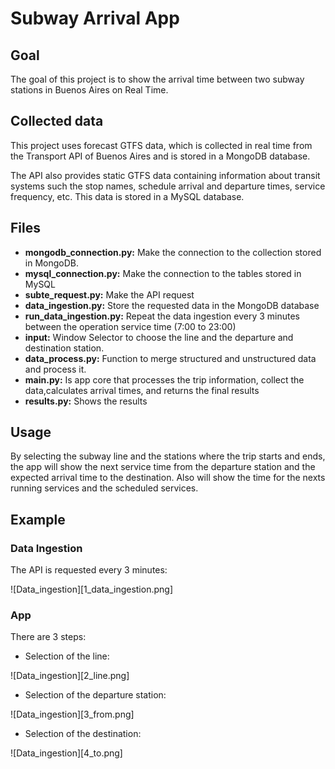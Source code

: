 # Subway Arrival App

## Goal
The goal of this project is to show the arrival time between two subway stations in Buenos Aires on Real Time.

## Collected data
This project uses forecast GTFS data, which is collected in real time from the Transport API of Buenos Aires and is stored in a MongoDB database.

The API also provides static GTFS data containing information about transit systems such the stop names, schedule arrival and departure times, service frequency, etc. This data is stored in a MySQL database. 

## Files
- **mongodb_connection.py:** Make the connection to the collection stored in MongoDB.
- **mysql_connection.py:** Make the connection to the tables stored in MySQL
- **subte_request.py:** Make the API request
- **data_ingestion.py:** Store the requested data in the MongoDB database
- **run_data_ingestion.py:** Repeat the data ingestion every 3 minutes between the operation service time (7:00 to 23:00)
- **input:** Window Selector to choose the line and the departure and destination station.
- **data_process.py:** Function to merge structured and unstructured data and process it.
- **main.py:** Is app core that processes the trip information, collect the data,calculates arrival times, and returns the final results
- **results.py:** Shows the results


## Usage
By selecting the subway line and the stations where the trip starts and ends, the app will show the next service time from the departure station and the expected arrival time to the destination. Also will show the time for the nexts running services and the scheduled services.

## Example

### Data Ingestion

The API is requested every 3 minutes:

![Data_ingestion][1_data_ingestion.png]

### App

There are 3 steps:
- Selection of the line:

![Data_ingestion][2_line.png]
- Selection of the departure station:

![Data_ingestion][3_from.png]
- Selection of the destination:

![Data_ingestion][4_to.png]